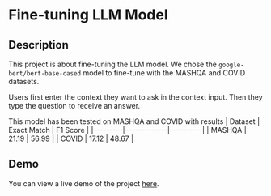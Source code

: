 # Fine-tuning LLM Model

## Description

This project is about fine-tuning the LLM model. We chose the `google-bert/bert-base-cased` model to fine-tune with the MASHQA and COVID datasets.

Users first enter the context they want to ask in the context input. Then they type the question to receive an answer.

This model has been tested on MASHQA and COVID with results
| Dataset | Exact Match | F1 Score |
|---------|-------------|----------|
| MASHQA | 21.19 | 56.99 |
| COVID | 17.12 | 48.67 |

## Demo

You can view a live demo of the project [here](https://cos30018-llm.streamlit.app/).
